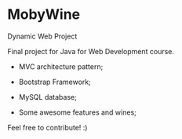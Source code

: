 # MobyWine

 
Dynamic Web Project

 Final project for Java for Web Development course.
 
 


- MVC architecture pattern;
 
- Bootstrap Framework;
 
- MySQL database;

- Some awesome features and wines;




Feel free to contribute! :)
